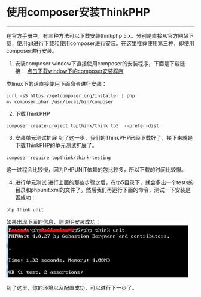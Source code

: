# 使用composer安装ThinkPHP

* * * * *
在官方手册中，有三种方法可以下载安装thinkphp 5.x。分别是直接从官方网站下载，使用git进行下载和使用composer进行安装。在这里推荐使用第三种，即使用composer进行安装。

1. 安装composer
window下直接使用composer的安装程序，下面是下载链接：
[点击下载window下的composer安装程序](https://getcomposer.org/Composer-Setup.exe)

 类linux下的话直接使用下面命令进行安装：
 ~~~
 curl -sS https://getcomposer.org/installer | php
 mv composer.phar /usr/local/bin/composer
 ~~~
 
2. 下载ThinkPHP
 ~~~
 composer create-project topthink/think tp5  --prefer-dist
 ~~~

3. 安装单元测试扩展
到了这一步，我们的ThinkPHP已经下载好了，接下来就是下载ThinkPHP的单元测试扩展了。

 `composer require topthink/think-testing`
 
 这一过程会比较慢，因为PHPUNIT依赖的包比较多，所以下载的时间比较慢。

4. 进行单元测试
进行上面的那些步骤之后，在tp5目录下，就会多出一个tests的目录和phpunit.xml的文件了。然后我们再运行下面的命令，测试一下安装是否成功：

 `php think unit`

 如果出现下面的信息，则说明安装成功：
  ![](image/360桌面截图20161015134217.jpg)
  
 到了这里，你的环境以及配置成功，可以进行下一步了。
